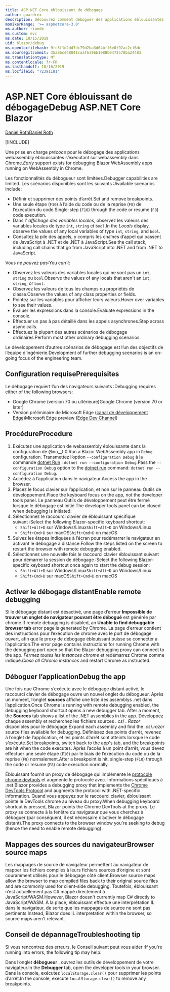 ```yaml
---
title: ASP.NET Core éblouissant de débogage
author: guardrex
description: Découvrez comment déboguer des applications éblouissantes.
monikerRange: '>= aspnetcore-3.0'
ms.author: riande
ms.custom: mvc
ms.date: 10/15/2019
uid: blazor/debug
ms.openlocfilehash: 9fc3f1d2dd7dc79d2ba3d64bff6e0f92ac2cf6dc
ms.sourcegitcommit: 35a86ce48041caaf6396b1e88b0472578ba24483
ms.translationtype: MT
ms.contentlocale: fr-FR
ms.lasthandoff: 10/16/2019
ms.locfileid: "72391181"
---
```

# <a name="debug-aspnet-core-blazor"></a><span data-ttu-id="f7ff9-103">ASP.NET Core éblouissant de débogage</span><span class="sxs-lookup"><span data-stu-id="f7ff9-103">Debug ASP.NET Core Blazor</span></span>

[<span data-ttu-id="f7ff9-104">Daniel Roth</span><span class="sxs-lookup"><span data-stu-id="f7ff9-104">Daniel Roth</span></span>](https://github.com/danroth27)

[!INCLUDE[](~/includes/blazorwasm-preview-notice.md)]

<span data-ttu-id="f7ff9-105">Une prise en charge *précoce* pour le débogage des applications webassembly éblouissantes s’exécutant sur webassembly dans Chrome.</span><span class="sxs-lookup"><span data-stu-id="f7ff9-105">*Early* support exists for debugging Blazor WebAssembly apps running on WebAssembly in Chrome.</span></span>

<span data-ttu-id="f7ff9-106">Les fonctionnalités du débogueur sont limitées.</span><span class="sxs-lookup"><span data-stu-id="f7ff9-106">Debugger capabilities are limited.</span></span> <span data-ttu-id="f7ff9-107">Les scénarios disponibles sont les suivants :</span><span class="sxs-lookup"><span data-stu-id="f7ff9-107">Available scenarios include:</span></span>

* <span data-ttu-id="f7ff9-108">Définir et supprimer des points d’arrêt.</span><span class="sxs-lookup"><span data-stu-id="f7ff9-108">Set and remove breakpoints.</span></span>
* <span data-ttu-id="f7ff9-109">Une seule étape (`F10`) à l’aide du code ou de la reprise (`F8`) de l’exécution du code.</span><span class="sxs-lookup"><span data-stu-id="f7ff9-109">Single-step (`F10`) through the code or resume (`F8`) code execution.</span></span>
* <span data-ttu-id="f7ff9-110">Dans l' *affichage des variables locales,* observez les valeurs des variables locales de type `int`, `string` et `bool`.</span><span class="sxs-lookup"><span data-stu-id="f7ff9-110">In the *Locals* display, observe the values of any local variables of type `int`, `string`, and `bool`.</span></span>
* <span data-ttu-id="f7ff9-111">Consultez la pile des appels, y compris les chaînes d’appel qui passent de JavaScript à .NET et de .NET à JavaScript.</span><span class="sxs-lookup"><span data-stu-id="f7ff9-111">See the call stack, including call chains that go from JavaScript into .NET and from .NET to JavaScript.</span></span>

<span data-ttu-id="f7ff9-112">Vous *ne pouvez pas*:</span><span class="sxs-lookup"><span data-stu-id="f7ff9-112">You *can't*:</span></span>

* <span data-ttu-id="f7ff9-113">Observez les valeurs des variables locales qui ne sont pas un `int`, `string` ou `bool`.</span><span class="sxs-lookup"><span data-stu-id="f7ff9-113">Observe the values of any locals that aren't an `int`, `string`, or `bool`.</span></span>
* <span data-ttu-id="f7ff9-114">Observez les valeurs de tous les champs ou propriétés de classe.</span><span class="sxs-lookup"><span data-stu-id="f7ff9-114">Observe the values of any class properties or fields.</span></span>
* <span data-ttu-id="f7ff9-115">Pointez sur les variables pour afficher leurs valeurs.</span><span class="sxs-lookup"><span data-stu-id="f7ff9-115">Hover over variables to see their values.</span></span>
* <span data-ttu-id="f7ff9-116">Évaluer les expressions dans la console.</span><span class="sxs-lookup"><span data-stu-id="f7ff9-116">Evaluate expressions in the console.</span></span>
* <span data-ttu-id="f7ff9-117">Effectuer un pas à pas détaillé dans les appels asynchrones.</span><span class="sxs-lookup"><span data-stu-id="f7ff9-117">Step across async calls.</span></span>
* <span data-ttu-id="f7ff9-118">Effectuez la plupart des autres scénarios de débogage ordinaires.</span><span class="sxs-lookup"><span data-stu-id="f7ff9-118">Perform most other ordinary debugging scenarios.</span></span>

<span data-ttu-id="f7ff9-119">Le développement d’autres scénarios de débogage est l’un des objectifs de l’équipe d’ingénierie.</span><span class="sxs-lookup"><span data-stu-id="f7ff9-119">Development of further debugging scenarios is an on-going focus of the engineering team.</span></span>

## <a name="prerequisites"></a><span data-ttu-id="f7ff9-120">Configuration requise</span><span class="sxs-lookup"><span data-stu-id="f7ff9-120">Prerequisites</span></span>

<span data-ttu-id="f7ff9-121">Le débogage requiert l’un des navigateurs suivants :</span><span class="sxs-lookup"><span data-stu-id="f7ff9-121">Debugging requires either of the following browsers:</span></span>

* <span data-ttu-id="f7ff9-122">Google Chrome (version 70 ou ultérieure)</span><span class="sxs-lookup"><span data-stu-id="f7ff9-122">Google Chrome (version 70 or later)</span></span>
* <span data-ttu-id="f7ff9-123">Version préliminaire de Microsoft Edge ([canal de développement Edge](https://www.microsoftedgeinsider.com))</span><span class="sxs-lookup"><span data-stu-id="f7ff9-123">Microsoft Edge preview ([Edge Dev Channel](https://www.microsoftedgeinsider.com))</span></span>

## <a name="procedure"></a><span data-ttu-id="f7ff9-124">Procédure</span><span class="sxs-lookup"><span data-stu-id="f7ff9-124">Procedure</span></span>

1. <span data-ttu-id="f7ff9-125">Exécutez une application de webassembly éblouissante dans la configuration de @no__t 0.</span><span class="sxs-lookup"><span data-stu-id="f7ff9-125">Run a Blazor WebAssembly app in `Debug` configuration.</span></span> <span data-ttu-id="f7ff9-126">Transmettez l’option `--configuration Debug` à la commande [dotnet Run](/dotnet/core/tools/dotnet-run) : `dotnet run --configuration Debug`.</span><span class="sxs-lookup"><span data-stu-id="f7ff9-126">Pass the `--configuration Debug` option to the [dotnet run](/dotnet/core/tools/dotnet-run) command: `dotnet run --configuration Debug`.</span></span>
1. <span data-ttu-id="f7ff9-127">Accédez à l’application dans le navigateur.</span><span class="sxs-lookup"><span data-stu-id="f7ff9-127">Access the app in the browser.</span></span>
1. <span data-ttu-id="f7ff9-128">Placez le focus clavier sur l’application, et non sur le panneau Outils de développement.</span><span class="sxs-lookup"><span data-stu-id="f7ff9-128">Place the keyboard focus on the app, not the developer tools panel.</span></span> <span data-ttu-id="f7ff9-129">Le panneau Outils de développement peut être fermé lorsque le débogage est initié.</span><span class="sxs-lookup"><span data-stu-id="f7ff9-129">The developer tools panel can be closed when debugging is initiated.</span></span>
1. <span data-ttu-id="f7ff9-130">Sélectionnez le raccourci clavier de éblouissant spécifique suivant :</span><span class="sxs-lookup"><span data-stu-id="f7ff9-130">Select the following Blazor-specific keyboard shortcut:</span></span>
   * <span data-ttu-id="f7ff9-131">`Shift+Alt+D` sur Windows/Linux</span><span class="sxs-lookup"><span data-stu-id="f7ff9-131">`Shift+Alt+D` on Windows/Linux</span></span>
   * <span data-ttu-id="f7ff9-132">`Shift+Cmd+D` sur macOS</span><span class="sxs-lookup"><span data-stu-id="f7ff9-132">`Shift+Cmd+D` on macOS</span></span>
1. <span data-ttu-id="f7ff9-133">Suivez les étapes indiquées à l’écran pour redémarrer le navigateur en activant le débogage à distance.</span><span class="sxs-lookup"><span data-stu-id="f7ff9-133">Follow the steps listed on the screen to restart the browser with remote debugging enabled.</span></span>
1. <span data-ttu-id="f7ff9-134">Sélectionnez une nouvelle fois le raccourci clavier éblouissant suivant pour démarrer la session de débogage :</span><span class="sxs-lookup"><span data-stu-id="f7ff9-134">Select the following Blazor-specific keyboard shortcut once again to start the debug session:</span></span>
   * <span data-ttu-id="f7ff9-135">`Shift+Alt+D` sur Windows/Linux</span><span class="sxs-lookup"><span data-stu-id="f7ff9-135">`Shift+Alt+D` on Windows/Linux</span></span>
   * <span data-ttu-id="f7ff9-136">`Shift+Cmd+D` sur macOS</span><span class="sxs-lookup"><span data-stu-id="f7ff9-136">`Shift+Cmd+D` on macOS</span></span>

## <a name="enable-remote-debugging"></a><span data-ttu-id="f7ff9-137">Activer le débogage distant</span><span class="sxs-lookup"><span data-stu-id="f7ff9-137">Enable remote debugging</span></span>

<span data-ttu-id="f7ff9-138">Si le débogage distant est désactivé, une page d’erreur **Impossible de trouver un onglet de navigateur pouvant être débogué** est générée par chrome.</span><span class="sxs-lookup"><span data-stu-id="f7ff9-138">If remote debugging is disabled, an **Unable to find debuggable browser tab** error page is generated by Chrome.</span></span> <span data-ttu-id="f7ff9-139">La page d’erreur contient des instructions pour l’exécution de chrome avec le port de débogage ouvert, afin que le proxy de débogage éblouissant puisse se connecter à l’application.</span><span class="sxs-lookup"><span data-stu-id="f7ff9-139">The error page contains instructions for running Chrome with the debugging port open so that the Blazor debugging proxy can connect to the app.</span></span> <span data-ttu-id="f7ff9-140">*Fermez toutes les instances chrome* et redémarrez Chrome comme indiqué.</span><span class="sxs-lookup"><span data-stu-id="f7ff9-140">*Close all Chrome instances* and restart Chrome as instructed.</span></span>

## <a name="debug-the-app"></a><span data-ttu-id="f7ff9-141">Déboguer l’application</span><span class="sxs-lookup"><span data-stu-id="f7ff9-141">Debug the app</span></span>

<span data-ttu-id="f7ff9-142">Une fois que Chrome s’exécute avec le débogage distant activé, le raccourci clavier de débogage ouvre un nouvel onglet du débogueur. Après un moment, l’onglet **sources** affiche une liste des assemblys .net dans l’application.</span><span class="sxs-lookup"><span data-stu-id="f7ff9-142">Once Chrome is running with remote debugging enabled, the debugging keyboard shortcut opens a new debugger tab. After a moment, the **Sources** tab shows a list of the .NET assemblies in the app.</span></span> <span data-ttu-id="f7ff9-143">Développez chaque assembly et recherchez les fichiers sources *. cs*/ *. Razor* disponibles pour le débogage.</span><span class="sxs-lookup"><span data-stu-id="f7ff9-143">Expand each assembly and find the *.cs*/*.razor* source files available for debugging.</span></span> <span data-ttu-id="f7ff9-144">Définissez des points d’arrêt, revenez à l’onglet de l’application, et les points d’arrêt sont atteints lorsque le code s’exécute.</span><span class="sxs-lookup"><span data-stu-id="f7ff9-144">Set breakpoints, switch back to the app's tab, and the breakpoints are hit when the code executes.</span></span> <span data-ttu-id="f7ff9-145">Après l’accès à un point d’arrêt, vous devez effectuer une seule étape (`F10`) par le biais de l’exécution du code ou de la reprise (`F8`) normalement.</span><span class="sxs-lookup"><span data-stu-id="f7ff9-145">After a breakpoint is hit, single-step (`F10`) through the code or resume (`F8`) code execution normally.</span></span>

<span data-ttu-id="f7ff9-146">Éblouissant fournit un proxy de débogage qui implémente le [protocole chrome devtools](https://chromedevtools.github.io/devtools-protocol/) et augmente le protocole avec. Informations spécifiques à .net.</span><span class="sxs-lookup"><span data-stu-id="f7ff9-146">Blazor provides a debugging proxy that implements the [Chrome DevTools Protocol](https://chromedevtools.github.io/devtools-protocol/) and augments the protocol with .NET-specific information.</span></span> <span data-ttu-id="f7ff9-147">Quand vous appuyez sur le raccourci clavier, éblouissant pointe le DevTools chrome au niveau du proxy.</span><span class="sxs-lookup"><span data-stu-id="f7ff9-147">When debugging keyboard shortcut is pressed, Blazor points the Chrome DevTools at the proxy.</span></span> <span data-ttu-id="f7ff9-148">Le proxy se connecte à la fenêtre du navigateur que vous cherchez à déboguer (par conséquent, il est nécessaire d’activer le débogage distant).</span><span class="sxs-lookup"><span data-stu-id="f7ff9-148">The proxy connects to the browser window you're seeking to debug (hence the need to enable remote debugging).</span></span>

## <a name="browser-source-maps"></a><span data-ttu-id="f7ff9-149">Mappages des sources du navigateur</span><span class="sxs-lookup"><span data-stu-id="f7ff9-149">Browser source maps</span></span>

<span data-ttu-id="f7ff9-150">Les mappages de source de navigateur permettent au navigateur de mapper les fichiers compilés à leurs fichiers sources d’origine et sont couramment utilisés pour le débogage côté client.</span><span class="sxs-lookup"><span data-stu-id="f7ff9-150">Browser source maps allow the browser to map compiled files back to their original source files and are commonly used for client-side debugging.</span></span> <span data-ttu-id="f7ff9-151">Toutefois, éblouissant n’est actuellement pas C# mappé directement à JavaScript/WASM.</span><span class="sxs-lookup"><span data-stu-id="f7ff9-151">However, Blazor doesn't currently map C# directly to JavaScript/WASM.</span></span> <span data-ttu-id="f7ff9-152">À la place, éblouissant effectue une interprétation IL dans le navigateur, de sorte que les mappages de source ne sont pas pertinents.</span><span class="sxs-lookup"><span data-stu-id="f7ff9-152">Instead, Blazor does IL interpretation within the browser, so source maps aren't relevant.</span></span>

## <a name="troubleshooting-tip"></a><span data-ttu-id="f7ff9-153">Conseil de dépannage</span><span class="sxs-lookup"><span data-stu-id="f7ff9-153">Troubleshooting tip</span></span>

<span data-ttu-id="f7ff9-154">Si vous rencontrez des erreurs, le Conseil suivant peut vous aider :</span><span class="sxs-lookup"><span data-stu-id="f7ff9-154">If you're running into errors, the following tip may help:</span></span>

<span data-ttu-id="f7ff9-155">Dans l’onglet **débogueur** , ouvrez les outils de développement de votre navigateur.</span><span class="sxs-lookup"><span data-stu-id="f7ff9-155">In the **Debugger** tab, open the developer tools in your browser.</span></span> <span data-ttu-id="f7ff9-156">Dans la console, exécutez `localStorage.clear()` pour supprimer les points d’arrêt.</span><span class="sxs-lookup"><span data-stu-id="f7ff9-156">In the console, execute `localStorage.clear()` to remove any breakpoints.</span></span>
